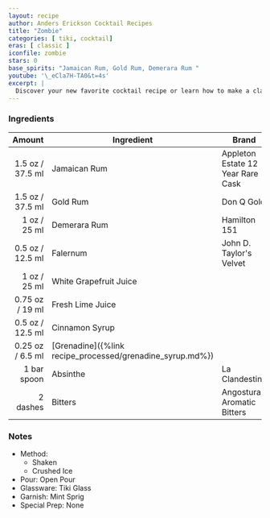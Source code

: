```yaml
---
layout: recipe
author: Anders Erickson Cocktail Recipes
title: "Zombie"
categories: [ tiki, cocktail]
eras: [ classic ]
iconfile: zombie
stars: 0
base_spirits: "Jamaican Rum, Gold Rum, Demerara Rum "
youtube: '\_eCla7H-TA0&t=4s'
excerpt: |
  Discover your new favorite cocktail recipe or learn how to make a classic drink—like the Old Fashioned, mojito, or White Russian—right at home.
---
```


### Ingredients

|      Amount | Ingredient                                      | Brand                             |
| ----------: | ----------------------------------------------- | --------------------------------- |
|      1.5 oz / 37.5 ml | Jamaican Rum                                    | Appleton Estate 12 Year Rare Cask |
|      1.5 oz / 37.5 ml | Gold Rum                                        | Don Q Gold                        |
|        1 oz / 25 ml | Demerara Rum                                    | Hamilton 151                      |
|      0.5 oz / 12.5 ml | Falernum                                        | John D. Taylor's Velvet           |
|        1 oz / 25 ml | White Grapefruit Juice                          |
|     0.75 oz / 19 ml | Fresh Lime Juice                                |
|      0.5 oz / 12.5 ml | Cinnamon Syrup                                  |
|     0.25 oz / 6.5 ml | [Grenadine]({%link recipe_processed/grenadine_syrup.md%}) |
| 1 bar spoon | Absinthe                                        | La Clandestine                    |
|    2 dashes | Bitters                                         | Angostura Aromatic Bitters        |

### Notes

- Method:
  - Shaken
  - Crushed Ice
- Pour: Open Pour
- Glassware: Tiki Glass
- Garnish: Mint Sprig
- Special Prep: None

